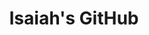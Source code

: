 <html>
<head>
<style>
    h1 {text-align: center;}
    h2 {text-align: center;}
    h3 {text-align: center;}
    h4 {text-align: center;}
    p {text-align: center;}
</style>
</head>

<body>

<h1>Isaiah's GitHub</h1>

</body>
</html>